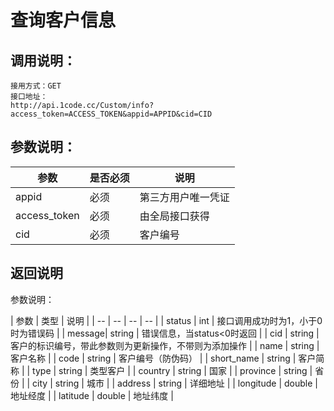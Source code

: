 # 查询客户信息

## 调用说明：
```
接用方式：GET
接口地址：
http://api.1code.cc/Custom/info?access_token=ACCESS_TOKEN&appid=APPID&cid=CID
```

## 参数说明：
| 参数| 是否必须 | 说明 |
| -- | -- | -- |
| appid | 必须 | 第三方用户唯一凭证 |
| access_token | 必须 | 由全局接口获得 |
| cid | 必须 | 客户编号 |


## 返回说明
参数说明：

| 参数 | 类型 | 说明 |
| -- | -- | -- | -- |
| status | int | 接口调用成功时为1，小于0时为错误码 |
| message| string | 错误信息，当status<0时返回 | 
| cid | string | 客户的标识编号，带此参数则为更新操作，不带则为添加操作 |
| name | string | 客户名称 |
| code | string | 客户编号（防伪码） |
| short_name | string | 客户简称 |
| type | string | 类型客户 |
| country | string | 国家 |
| province | string | 省份 | 
| city | string | 城市 | 
| address | string | 详细地址 | 
| longitude | double | 地址经度 |
| latitude | double | 地址纬度 |
